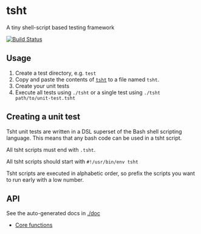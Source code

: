 tsht
====
A tiny shell-script based testing framework

[![Build Status](https://travis-ci.org/kba/tsht.svg?branch=master)](https://travis-ci.org/kba/tsht)

## Usage

1. Create a test directory, e.g. `test`
2. Copy and paste the contents of [`tsht`](./tsht) to a file named `tsht`.
3. Create your unit tests
4. Execute all tests using `./tsht` or a single test using `./tsht path/to/unit-test.tsht`

## Creating a unit test

Tsht unit tests are written in a DSL superset of the Bash shell scripting
language. This means that any bash code can be used in a tsht script.

All tsht scripts must end with `.tsht`.

All tsht scripts should start with `#!/usr/bin/env tsht`

Tsht scripts are executed in alphabetic order, so prefix the scripts you want
to run early with a low number.

## API

See the auto-generated docs in [./doc](./doc)

* [Core functions](./doc/tsht-core.md)
